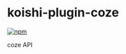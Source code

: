 # koishi-plugin-coze

[![npm](https://img.shields.io/npm/v/koishi-plugin-coze?style=flat-square)](https://www.npmjs.com/package/koishi-plugin-coze)

coze API
